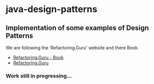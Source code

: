 # java-design-patterns

## Implementation of some examples of Design Patterns

We are following the 'Refactoring.Guru' website and there Book.
- [Refactoring.Guru - Book](https://refactoring.guru/design-patterns/book)
- [Refactoring.Guru](https://refactoring.guru/design-patterns)

### Work still in progressing...
